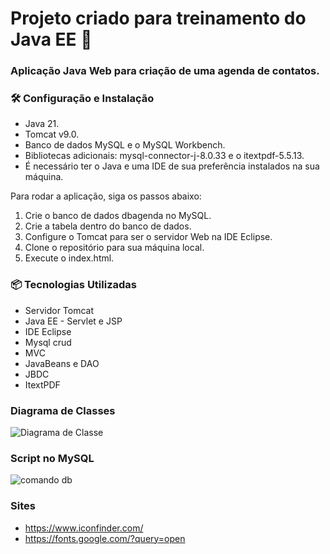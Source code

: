 # Projeto criado para treinamento do Java EE 🔄

### Aplicação Java Web para criação de uma agenda de contatos.

### 🛠️ Configuração e Instalação

- Java 21.
- Tomcat v9.0.
- Banco de dados MySQL e o MySQL Workbench.
- Bibliotecas adicionais: mysql-connector-j-8.0.33 e o itextpdf-5.5.13.
- É necessário ter o Java e uma IDE de sua preferência instalados na sua máquina.

Para rodar a aplicação, siga os passos abaixo:

1. Crie o banco de dados dbagenda no MySQL.
2. Crie a tabela dentro do banco de dados.
3. Configure o Tomcat para ser o servidor Web na IDE Eclipse.
4. Clone o repositório para sua máquina local.
5. Execute o index.html.

### 📦 Tecnologias Utilizadas

- Servidor Tomcat
- Java EE - Servlet e JSP
- IDE Eclipse
- Mysql crud
- MVC
- JavaBeans e DAO
- JBDC
- ItextPDF

### Diagrama de Classes

![Diagrama de Classe](https://github.com/user-attachments/assets/3dcb5d8c-d8e3-4b94-9a77-e9fdec53a560)

### Script no MySQL

![comando db](https://github.com/user-attachments/assets/ea4b8837-28f4-48c0-8077-c2a48809ab1f)


### Sites
- https://www.iconfinder.com/
- https://fonts.google.com/?query=open
